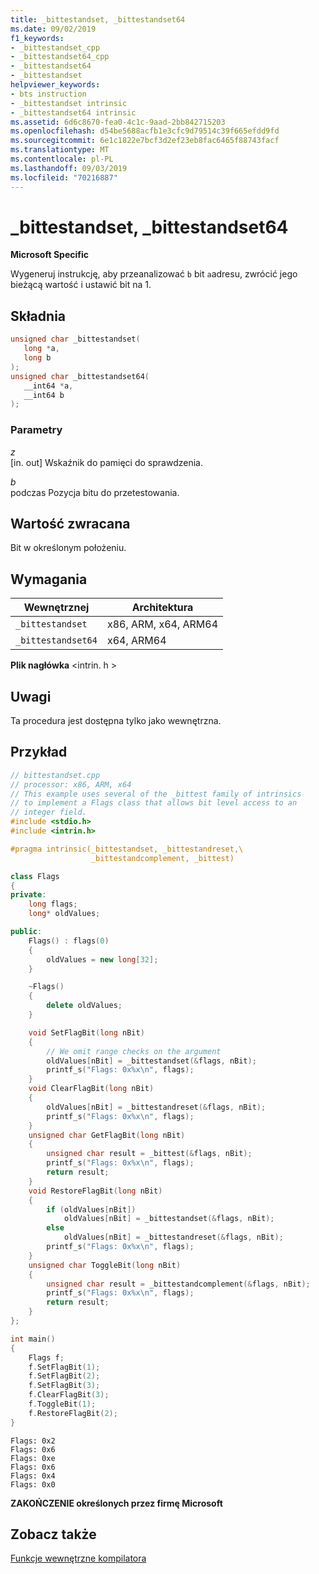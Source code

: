 ```yaml
---
title: _bittestandset, _bittestandset64
ms.date: 09/02/2019
f1_keywords:
- _bittestandset_cpp
- _bittestandset64_cpp
- _bittestandset64
- _bittestandset
helpviewer_keywords:
- bts instruction
- _bittestandset intrinsic
- _bittestandset64 intrinsic
ms.assetid: 6d6c8670-fea0-4c1c-9aad-2bb842715203
ms.openlocfilehash: d54be5688acfb1e3cfc9d79514c39f665efdd9fd
ms.sourcegitcommit: 6e1c1822e7bcf3d2ef23eb8fac6465f88743facf
ms.translationtype: MT
ms.contentlocale: pl-PL
ms.lasthandoff: 09/03/2019
ms.locfileid: "70216887"
---
```

# <a name="_bittestandset-_bittestandset64"></a>_bittestandset, _bittestandset64

**Microsoft Specific**

Wygeneruj instrukcję, aby przeanalizować `b` bit `a`adresu, zwrócić jego bieżącą wartość i ustawić bit na 1.

## <a name="syntax"></a>Składnia

```C
unsigned char _bittestandset(
   long *a,
   long b
);
unsigned char _bittestandset64(
   __int64 *a,
   __int64 b
);
```

### <a name="parameters"></a>Parametry

*z*\
[in. out] Wskaźnik do pamięci do sprawdzenia.

*b*\
podczas Pozycja bitu do przetestowania.

## <a name="return-value"></a>Wartość zwracana

Bit w określonym położeniu.

## <a name="requirements"></a>Wymagania

|Wewnętrznej|Architektura|
|---------------|------------------|
|`_bittestandset`|x86, ARM, x64, ARM64|
|`_bittestandset64`|x64, ARM64|

**Plik nagłówka** \<intrin. h >

## <a name="remarks"></a>Uwagi

Ta procedura jest dostępna tylko jako wewnętrzna.

## <a name="example"></a>Przykład

```cpp
// bittestandset.cpp
// processor: x86, ARM, x64
// This example uses several of the _bittest family of intrinsics
// to implement a Flags class that allows bit level access to an
// integer field.
#include <stdio.h>
#include <intrin.h>

#pragma intrinsic(_bittestandset, _bittestandreset,\
                  _bittestandcomplement, _bittest)

class Flags
{
private:
    long flags;
    long* oldValues;

public:
    Flags() : flags(0)
    {
        oldValues = new long[32];
    }

    ~Flags()
    {
        delete oldValues;
    }

    void SetFlagBit(long nBit)
    {
        // We omit range checks on the argument
        oldValues[nBit] = _bittestandset(&flags, nBit);
        printf_s("Flags: 0x%x\n", flags);
    }
    void ClearFlagBit(long nBit)
    {
        oldValues[nBit] = _bittestandreset(&flags, nBit);
        printf_s("Flags: 0x%x\n", flags);
    }
    unsigned char GetFlagBit(long nBit)
    {
        unsigned char result = _bittest(&flags, nBit);
        printf_s("Flags: 0x%x\n", flags);
        return result;
    }
    void RestoreFlagBit(long nBit)
    {
        if (oldValues[nBit])
            oldValues[nBit] = _bittestandset(&flags, nBit);
        else
            oldValues[nBit] = _bittestandreset(&flags, nBit);
        printf_s("Flags: 0x%x\n", flags);
    }
    unsigned char ToggleBit(long nBit)
    {
        unsigned char result = _bittestandcomplement(&flags, nBit);
        printf_s("Flags: 0x%x\n", flags);
        return result;
    }
};

int main()
{
    Flags f;
    f.SetFlagBit(1);
    f.SetFlagBit(2);
    f.SetFlagBit(3);
    f.ClearFlagBit(3);
    f.ToggleBit(1);
    f.RestoreFlagBit(2);
}
```

```Output
Flags: 0x2
Flags: 0x6
Flags: 0xe
Flags: 0x6
Flags: 0x4
Flags: 0x0
```

**ZAKOŃCZENIE określonych przez firmę Microsoft**

## <a name="see-also"></a>Zobacz także

[Funkcje wewnętrzne kompilatora](../intrinsics/compiler-intrinsics.md)
